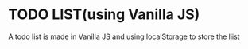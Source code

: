 # TODO LIST(using Vanilla JS)
 A todo list is made in Vanilla JS and using localStorage to store the liist
